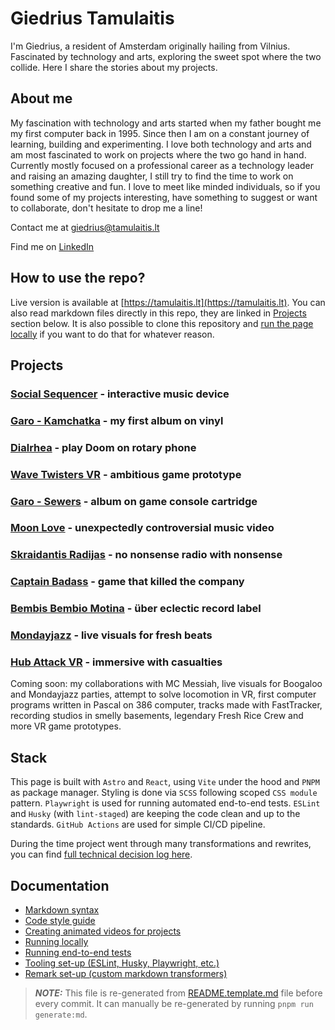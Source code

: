 # Giedrius Tamulaitis

I'm Giedrius, a resident of Amsterdam originally hailing from Vilnius. Fascinated by technology and arts, exploring the sweet spot where the two collide. Here I share the stories about my projects.


## About me

My fascination with technology and arts started when my father bought me my first computer back in 1995. Since then I am on a constant journey of learning, building and experimenting. I love both technology and arts and am most fascinated to work on projects where the two go hand in hand. Currently mostly focused on a professional career as a technology leader and raising an amazing daughter, I still try to find the time to work on something creative and fun. I love to meet like minded individuals, so if you found some of my projects interesting, have something to suggest or want to collaborate, don't hesitate to drop me a line!

Contact me at [giedrius@tamulaitis.lt](mailto:giedrius@tamulaitis.lt)

Find me on [LinkedIn](https://www.linkedin.com/in/giedriustamulaitis)


## How to use the repo?

Live version is available at [https://tamulaitis.lt](https://tamulaitis.lt). You can also read markdown files directly in this repo, they are linked in [Projects](#projects) section below. It is also possible to clone this repository and [run the page locally](#running-locally) if you want to do that for whatever reason.


## Projects

### **[Social Sequencer](/public/content/social-sequencer/README.md)** - interactive music device
### **[Garo - Kamchatka](/public/content/kamchatka-vinyl/README.md)** - my first album on vinyl
### **[Dialrhea](/public/content/dialrhea/README.md)** - play Doom on rotary phone
### **[Wave Twisters VR](/public/content/wavetwisters-vr/README.md)** - ambitious game prototype
### **[Garo - Sewers](/public/content/sewers/README.md)** - album on game console cartridge
### **[Moon Love](/public/content/moon-love/README.md)** - unexpectedly controversial music video
### **[Skraidantis Radijas](/public/content/skraidantis-radijas/README.md)** - no nonsense radio with nonsense
### **[Captain Badass](/public/content/captain-badass/README.md)** - game that killed the company
### **[Bembis Bembio Motina](/public/content/bembis-bembio-motina/README.md)** - über eclectic record label
### **[Mondayjazz](/public/content/mondayjazz/README.md)** - live visuals for fresh beats
### **[Hub Attack VR](/public/content/hub-attack-vr/README.md)** - immersive with casualties


Coming soon: my collaborations with MC Messiah, live visuals for Boogaloo and Mondayjazz parties, attempt to solve locomotion in VR, first computer programs written in Pascal on 386 computer, tracks made with FastTracker, recording studios in smelly basements, legendary Fresh Rice Crew and more VR game prototypes.


## Stack

This page is built with `Astro` and `React`, using `Vite` under the hood and `PNPM` as package manager. Styling is done via `SCSS` following scoped `CSS module` pattern. `Playwright` is used for running automated end-to-end tests. `ESLint` and `Husky` (with `lint-staged`) are keeping the code clean and up to the standards. `GitHub Actions` are used for simple CI/CD pipeline.

During the time project went through many transformations and rewrites, you can find [full technical decision log here](./docs/tech-decision-log.md).


## Documentation
- [Markdown syntax](docs/extended-markdown-syntax.md)
- [Code style guide](docs/code-style-guide.md)
- [Creating animated videos for projects](docs/creating-videos.md)
- [Running locally](docs/running-locally.md)
- [Running end-to-end tests](src/tests/README.md)
- [Tooling set-up (ESLint, Husky, Playwright, etc.)](docs/tooling-set-up.md)
- [Remark set-up (custom markdown transformers)](src/remark-plugins/README.md)


> ***NOTE:*** This file is re-generated from [README.template.md](README.template.md) file before every commit. It can manually be re-generated by running `pnpm run generate:md`.
